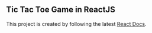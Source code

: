 ## Tic Tac Toe Game in ReactJS

This project is created by following the latest [React Docs](https://beta.reactjs.org/learn/tutorial-tic-tac-toe).
